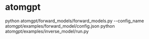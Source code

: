 # atomgpt


python atomgpt/forward_models/forward_models.py --config_name atomgpt/examples/forward_model/config.json
python atomgpt/examples/inverse_model/run.py
